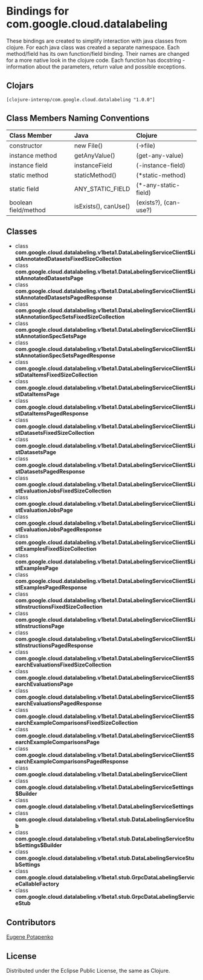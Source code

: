 # Bindings for com.google.cloud.datalabeling

These bindings are created to simplify interaction with java classes from clojure.
For each java class was created a separate namespace.
Each method/field has its own function/field binding.
Their names are changed for a more native look in the clojure code. Each function has docstring - information about the parameters, return value and possible exceptions.

## Clojars

```
[clojure-interop/com.google.cloud.datalabeling "1.0.0"]
```

## Class Members Naming Conventions

| Class Member | Java | Clojure |
|:--|:--|:--|
| constructor | new File() | (->file) |
| instance method | getAnyValue() | (get-any-value) |
| instance field | instanceField | (-instance-field) |
| static method | staticMethod() | (*static-method) |
| static field | ANY_STATIC_FIELD | (*-any-static-field) |
| boolean field/method | isExists(), canUse() | (exists?), (can-use?) |

## Classes

- class **com.google.cloud.datalabeling.v1beta1.DataLabelingServiceClient$ListAnnotatedDatasetsFixedSizeCollection**
- class **com.google.cloud.datalabeling.v1beta1.DataLabelingServiceClient$ListAnnotatedDatasetsPage**
- class **com.google.cloud.datalabeling.v1beta1.DataLabelingServiceClient$ListAnnotatedDatasetsPagedResponse**
- class **com.google.cloud.datalabeling.v1beta1.DataLabelingServiceClient$ListAnnotationSpecSetsFixedSizeCollection**
- class **com.google.cloud.datalabeling.v1beta1.DataLabelingServiceClient$ListAnnotationSpecSetsPage**
- class **com.google.cloud.datalabeling.v1beta1.DataLabelingServiceClient$ListAnnotationSpecSetsPagedResponse**
- class **com.google.cloud.datalabeling.v1beta1.DataLabelingServiceClient$ListDataItemsFixedSizeCollection**
- class **com.google.cloud.datalabeling.v1beta1.DataLabelingServiceClient$ListDataItemsPage**
- class **com.google.cloud.datalabeling.v1beta1.DataLabelingServiceClient$ListDataItemsPagedResponse**
- class **com.google.cloud.datalabeling.v1beta1.DataLabelingServiceClient$ListDatasetsFixedSizeCollection**
- class **com.google.cloud.datalabeling.v1beta1.DataLabelingServiceClient$ListDatasetsPage**
- class **com.google.cloud.datalabeling.v1beta1.DataLabelingServiceClient$ListDatasetsPagedResponse**
- class **com.google.cloud.datalabeling.v1beta1.DataLabelingServiceClient$ListEvaluationJobsFixedSizeCollection**
- class **com.google.cloud.datalabeling.v1beta1.DataLabelingServiceClient$ListEvaluationJobsPage**
- class **com.google.cloud.datalabeling.v1beta1.DataLabelingServiceClient$ListEvaluationJobsPagedResponse**
- class **com.google.cloud.datalabeling.v1beta1.DataLabelingServiceClient$ListExamplesFixedSizeCollection**
- class **com.google.cloud.datalabeling.v1beta1.DataLabelingServiceClient$ListExamplesPage**
- class **com.google.cloud.datalabeling.v1beta1.DataLabelingServiceClient$ListExamplesPagedResponse**
- class **com.google.cloud.datalabeling.v1beta1.DataLabelingServiceClient$ListInstructionsFixedSizeCollection**
- class **com.google.cloud.datalabeling.v1beta1.DataLabelingServiceClient$ListInstructionsPage**
- class **com.google.cloud.datalabeling.v1beta1.DataLabelingServiceClient$ListInstructionsPagedResponse**
- class **com.google.cloud.datalabeling.v1beta1.DataLabelingServiceClient$SearchEvaluationsFixedSizeCollection**
- class **com.google.cloud.datalabeling.v1beta1.DataLabelingServiceClient$SearchEvaluationsPage**
- class **com.google.cloud.datalabeling.v1beta1.DataLabelingServiceClient$SearchEvaluationsPagedResponse**
- class **com.google.cloud.datalabeling.v1beta1.DataLabelingServiceClient$SearchExampleComparisonsFixedSizeCollection**
- class **com.google.cloud.datalabeling.v1beta1.DataLabelingServiceClient$SearchExampleComparisonsPage**
- class **com.google.cloud.datalabeling.v1beta1.DataLabelingServiceClient$SearchExampleComparisonsPagedResponse**
- class **com.google.cloud.datalabeling.v1beta1.DataLabelingServiceClient**
- class **com.google.cloud.datalabeling.v1beta1.DataLabelingServiceSettings$Builder**
- class **com.google.cloud.datalabeling.v1beta1.DataLabelingServiceSettings**
- class **com.google.cloud.datalabeling.v1beta1.stub.DataLabelingServiceStub**
- class **com.google.cloud.datalabeling.v1beta1.stub.DataLabelingServiceStubSettings$Builder**
- class **com.google.cloud.datalabeling.v1beta1.stub.DataLabelingServiceStubSettings**
- class **com.google.cloud.datalabeling.v1beta1.stub.GrpcDataLabelingServiceCallableFactory**
- class **com.google.cloud.datalabeling.v1beta1.stub.GrpcDataLabelingServiceStub**

## Contributors

[Eugene Potapenko](https://github.com/potapenko/)

## License

Distributed under the Eclipse Public License, the same as Clojure.

